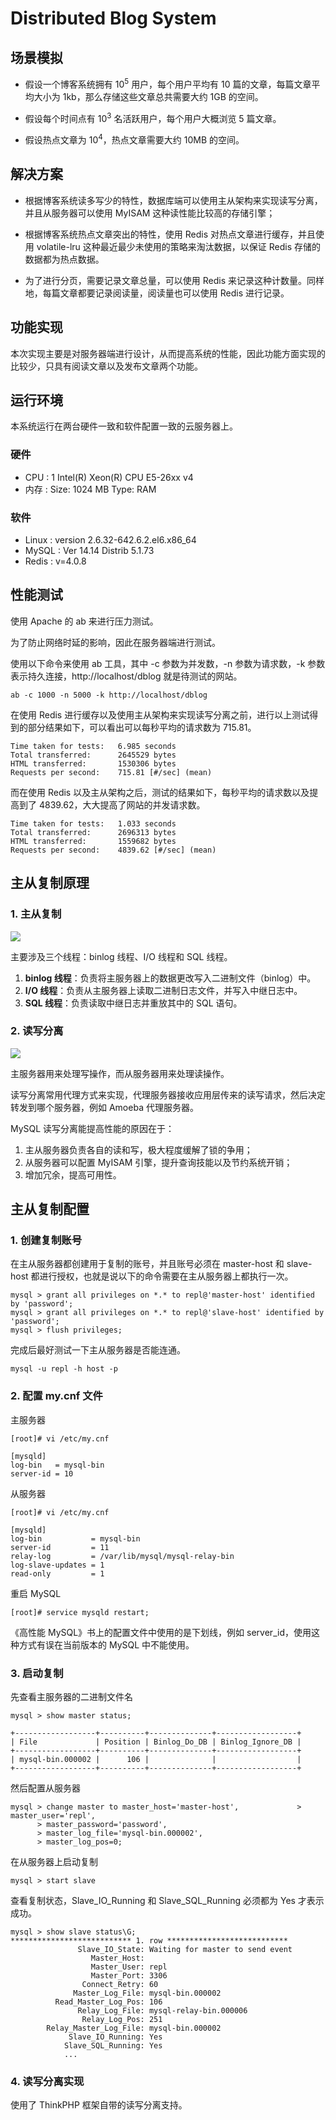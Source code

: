 ﻿# Distributed Blog System

## 场景模拟

- 假设一个博客系统拥有 10<sup>5</sup> 用户，每个用户平均有 10 篇的文章，每篇文章平均大小为 1kb，那么存储这些文章总共需要大约 1GB 的空间。

- 假设每个时间点有 10<sup>3</sup> 名活跃用户，每个用户大概浏览 5 篇文章。

- 假设热点文章为 10<sup>4</sup>，热点文章需要大约 10MB 的空间。

## 解决方案

- 根据博客系统读多写少的特性，数据库端可以使用主从架构来实现读写分离，并且从服务器可以使用 MyISAM 这种读性能比较高的存储引擎；

- 根据博客系统热点文章突出的特性，使用 Redis 对热点文章进行缓存，并且使用 volatile-lru 这种最近最少未使用的策略来淘汰数据，以保证 Redis 存储的数据都为热点数据。

- 为了进行分页，需要记录文章总量，可以使用 Redis 来记录这种计数量。同样地，每篇文章都要记录阅读量，阅读量也可以使用 Redis 进行记录。

## 功能实现

本次实现主要是对服务器端进行设计，从而提高系统的性能，因此功能方面实现的比较少，只具有阅读文章以及发布文章两个功能。

## 运行环境

本系统运行在两台硬件一致和软件配置一致的云服务器上。

### 硬件

- CPU : 1  Intel(R) Xeon(R) CPU E5-26xx v4
- 内存 :  Size: 1024 MB Type: RAM

### 软件

- Linux : version 2.6.32-642.6.2.el6.x86_64
- MySQL : Ver 14.14 Distrib 5.1.73
- Redis : v=4.0.8

## 性能测试

使用 Apache 的 ab 来进行压力测试。

为了防止网络时延的影响，因此在服务器端进行测试。

使用以下命令来使用 ab 工具，其中 -c 参数为并发数，-n 参数为请求数，-k 参数表示持久连接，http://localhost/dblog 就是待测试的网站。

```
ab -c 1000 -n 5000 -k http://localhost/dblog
```

在使用 Redis 进行缓存以及使用主从架构来实现读写分离之前，进行以上测试得到的部分结果如下，可以看出可以每秒平均的请求数为 715.81。


```
Time taken for tests:   6.985 seconds
Total transferred:      2645529 bytes
HTML transferred:       1530306 bytes
Requests per second:    715.81 [#/sec] (mean)
```

而在使用 Redis 以及主从架构之后，测试的结果如下，每秒平均的请求数以及提高到了 4839.62，大大提高了网站的并发请求数。

```
Time taken for tests:   1.033 seconds
Total transferred:      2696313 bytes
HTML transferred:       1559682 bytes
Requests per second:    4839.62 [#/sec] (mean)
```

## 主从复制原理

### 1. 主从复制

![](pics/1.png)

主要涉及三个线程：binlog 线程、I/O 线程和 SQL 线程。

1. **binlog 线程**：负责将主服务器上的数据更改写入二进制文件（binlog）中。
2. **I/O 线程**：负责从主服务器上读取二进制日志文件，并写入中继日志中。
3. **SQL 线程**：负责读取中继日志并重放其中的 SQL 语句。

### 2. 读写分离

![](pics/2.png)

主服务器用来处理写操作，而从服务器用来处理读操作。

读写分离常用代理方式来实现，代理服务器接收应用层传来的读写请求，然后决定转发到哪个服务器，例如 Amoeba 代理服务器。

MySQL 读写分离能提高性能的原因在于：

1. 主从服务器负责各自的读和写，极大程度缓解了锁的争用；
2. 从服务器可以配置 MyISAM 引擎，提升查询技能以及节约系统开销；
3. 增加冗余，提高可用性。

## 主从复制配置

### 1. 创建复制账号

在主从服务器都创建用于复制的账号，并且账号必须在 master-host 和 slave-host 都进行授权，也就是说以下的命令需要在主从服务器上都执行一次。

```
mysql > grant all privileges on *.* to repl@'master-host' identified by 'password';
mysql > grant all privileges on *.* to repl@'slave-host' identified by 'password';
mysql > flush privileges;
```

完成后最好测试一下主从服务器是否能连通。

```
mysql -u repl -h host -p
```

### 2. 配置 my.cnf 文件

主服务器

```
[root]# vi /etc/my.cnf

[mysqld]
log-bin   = mysql-bin
server-id = 10
```

从服务器

```
[root]# vi /etc/my.cnf

[mysqld]
log-bin           = mysql-bin
server-id         = 11
relay-log         = /var/lib/mysql/mysql-relay-bin
log-slave-updates = 1
read-only         = 1
```

重启 MySQL

```
[root]# service mysqld restart;
```

《高性能 MySQL》书上的配置文件中使用的是下划线，例如 server_id，使用这种方式有误在当前版本的 MySQL 中不能使用。

### 3. 启动复制

先查看主服务器的二进制文件名

```
mysql > show master status;
```

```
+------------------+----------+--------------+------------------+
| File             | Position | Binlog_Do_DB | Binlog_Ignore_DB |
+------------------+----------+--------------+------------------+
| mysql-bin.000002 |      106 |              |                  |
+------------------+----------+--------------+------------------+
```

然后配置从服务器

```
mysql > change master to master_host='master-host',             > master_user='repl',
      > master_password='password',
      > master_log_file='mysql-bin.000002',
      > master_log_pos=0;
```

在从服务器上启动复制

```
mysql > start slave
```

查看复制状态，Slave_IO_Running 和 Slave_SQL_Running 必须都为 Yes 才表示成功。

```
mysql > show slave status\G;
*************************** 1. row ***************************
               Slave_IO_State: Waiting for master to send event
                  Master_Host:
                  Master_User: repl
                  Master_Port: 3306
                Connect_Retry: 60
              Master_Log_File: mysql-bin.000002
          Read_Master_Log_Pos: 106
               Relay_Log_File: mysql-relay-bin.000006
                Relay_Log_Pos: 251
        Relay_Master_Log_File: mysql-bin.000002
             Slave_IO_Running: Yes
            Slave_SQL_Running: Yes
            ...
```

### 4. 读写分离实现

使用了 ThinkPHP 框架自带的读写分离支持。
